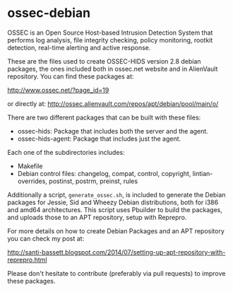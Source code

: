 ossec-debian
============

OSSEC is an Open Source Host-based Intrusion Detection System that performs log analysis, file integrity checking, policy monitoring, rootkit detection, real-time alerting and active response.

These are the files used to create OSSEC-HIDS version 2.8 debian packages, the ones included both in ossec.net website and in AlienVault repository. You can find these packages at:

http://www.ossec.net/?page_id=19

or directly at: http://ossec.alienvault.com/repos/apt/debian/pool/main/o/

There are two different packages that can be built with these files:

* ossec-hids: Package that includes both the server and the agent.
* ossec-hids-agent: Package that includes just the agent.

Each one of the subdirectories includes:

* Makefile
* Debian control files: changelog, compat, control, copyright, lintian-overrides, postinst, postrm, preinst, rules

Additionally a script, ```generate_ossec.sh```, is included to generate the Debian packages for Jessie, Sid and Wheezy Debian distributions, both for i386 and amd64 architectures. This script uses Pbuilder to build the packages, and uploads those to an APT repository, setup with Reprepro.

For more details on how to create Debian Packages and an APT repository you can check my post at:

http://santi-bassett.blogspot.com/2014/07/setting-up-apt-repository-with-reprepro.html

Please don't hesitate to contribute (preferably via pull requests) to improve these packages.
